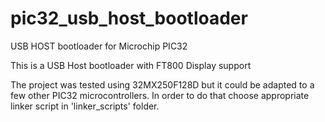 # pic32_usb_host_bootloader
USB HOST bootloader for Microchip PIC32

This is a USB Host bootloader with FT800 Display support

The project was tested using 32MX250F128D but it could be adapted to a few other PIC32 microcontrollers. In order to do that choose appropriate linker script in 'linker_scripts' folder.
